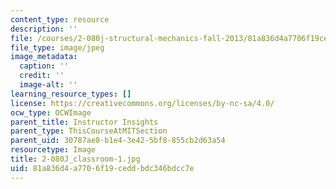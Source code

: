 ```yaml
---
content_type: resource
description: ''
file: /courses/2-080j-structural-mechanics-fall-2013/81a836d4a7706f19ceddbdc346bdcc7e_2-080J_classroom-1.jpg
file_type: image/jpeg
image_metadata:
  caption: ''
  credit: ''
  image-alt: ''
learning_resource_types: []
license: https://creativecommons.org/licenses/by-nc-sa/4.0/
ocw_type: OCWImage
parent_title: Instructor Insights
parent_type: ThisCourseAtMITSection
parent_uid: 30787ae8-b1e4-3e42-5bf8-855cb2d63a54
resourcetype: Image
title: 2-080J_classroom-1.jpg
uid: 81a836d4-a770-6f19-cedd-bdc346bdcc7e
---
```

